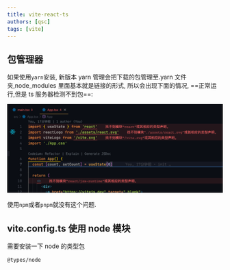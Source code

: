 ```yaml
---
title: vite-react-ts
authors: [qsc]
tags: [vite]
---
```


## 包管理器

如果使用`yarn`安装, 新版本 yarn 管理会把下载的包管理至.yarn 文件夹,node_modules 里面基本就是链接的形式, 所以会出现下面的情况, ==正常运行,但是 ts 服务器检测不到包==:

![vite-react-ts-01-yarn.png](./img/vite-react-ts-01-yarn.png)

使用`npm`或者`pnpm`就没有这个问题.

## vite.config.ts 使用 node 模块

需要安装一下 node 的类型包

```
@types/node
```
